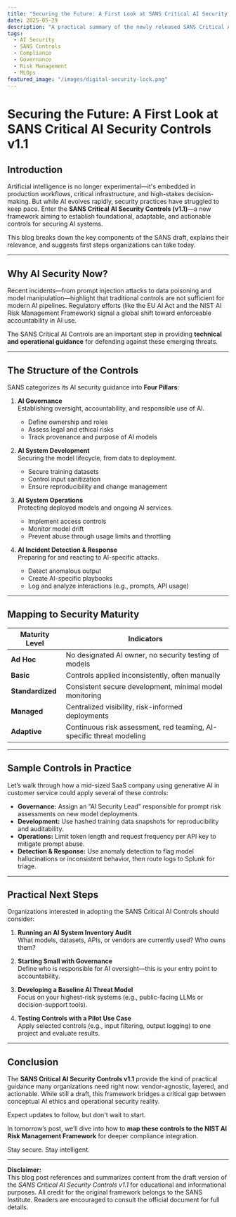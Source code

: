```yaml
---
title: "Securing the Future: A First Look at SANS Critical AI Security Controls v1.1"
date: 2025-05-29
description: "A practical summary of the newly released SANS Critical AI Security Controls and how organizations can start applying them today to protect AI systems."
tags:
  - AI Security
  - SANS Controls
  - Compliance
  - Governance
  - Risk Management
  - MLOps
featured_image: "/images/digital-security-lock.png"
---
```


# Securing the Future: A First Look at SANS Critical AI Security Controls v1.1

## Introduction

Artificial intelligence is no longer experimental—it's embedded in production workflows, critical infrastructure, and high-stakes decision-making. But while AI evolves rapidly, security practices have struggled to keep pace. Enter the **SANS Critical AI Security Controls (v1.1)**—a new framework aiming to establish foundational, adaptable, and actionable controls for securing AI systems.

This blog breaks down the key components of the SANS draft, explains their relevance, and suggests first steps organizations can take today.

---

## Why AI Security Now?

Recent incidents—from prompt injection attacks to data poisoning and model manipulation—highlight that traditional controls are not sufficient for modern AI pipelines. Regulatory efforts (like the EU AI Act and the NIST AI Risk Management Framework) signal a global shift toward enforceable accountability in AI use.

The SANS Critical AI Controls are an important step in providing **technical and operational guidance** for defending against these emerging threats.

---

## The Structure of the Controls

SANS categorizes its AI security guidance into **Four Pillars**:

1. **AI Governance**  
   Establishing oversight, accountability, and responsible use of AI.  
   - Define ownership and roles  
   - Assess legal and ethical risks  
   - Track provenance and purpose of AI models

2. **AI System Development**  
   Securing the model lifecycle, from data to deployment.  
   - Secure training datasets  
   - Control input sanitization  
   - Ensure reproducibility and change management

3. **AI System Operations**  
   Protecting deployed models and ongoing AI services.  
   - Implement access controls  
   - Monitor model drift  
   - Prevent abuse through usage limits and throttling

4. **AI Incident Detection & Response**  
   Preparing for and reacting to AI-specific attacks.  
   - Detect anomalous output  
   - Create AI-specific playbooks  
   - Log and analyze interactions (e.g., prompts, API usage)

---

## Mapping to Security Maturity

| Maturity Level | Indicators |
|----------------|------------|
| **Ad Hoc** | No designated AI owner, no security testing of models |
| **Basic** | Controls applied inconsistently, often manually |
| **Standardized** | Consistent secure development, minimal model monitoring |
| **Managed** | Centralized visibility, risk-informed deployments |
| **Adaptive** | Continuous risk assessment, red teaming, AI-specific threat modeling |

---

## Sample Controls in Practice

Let’s walk through how a mid-sized SaaS company using generative AI in customer service could apply several of these controls:

- **Governance:** Assign an “AI Security Lead” responsible for prompt risk assessments on new model deployments.  
- **Development:** Use hashed training data snapshots for reproducibility and auditability.  
- **Operations:** Limit token length and request frequency per API key to mitigate prompt abuse.  
- **Detection & Response:** Use anomaly detection to flag model hallucinations or inconsistent behavior, then route logs to Splunk for triage.

---

## Practical Next Steps

Organizations interested in adopting the SANS Critical AI Controls should consider:

1. **Running an AI System Inventory Audit**  
   What models, datasets, APIs, or vendors are currently used? Who owns them?

2. **Starting Small with Governance**  
   Define who is responsible for AI oversight—this is your entry point to accountability.

3. **Developing a Baseline AI Threat Model**  
   Focus on your highest-risk systems (e.g., public-facing LLMs or decision-support tools).

4. **Testing Controls with a Pilot Use Case**  
   Apply selected controls (e.g., input filtering, output logging) to one project and evaluate results.

---

## Conclusion

The **SANS Critical AI Security Controls v1.1** provide the kind of practical guidance many organizations need right now: vendor-agnostic, layered, and actionable. While still a draft, this framework bridges a critical gap between conceptual AI ethics and operational security reality.

Expect updates to follow, but don't wait to start.

In tomorrow’s post, we’ll dive into how to **map these controls to the NIST AI Risk Management Framework** for deeper compliance integration.

Stay secure. Stay intelligent.

---

**Disclaimer:**  
This blog post references and summarizes content from the draft version of the *SANS Critical AI Security Controls v1.1* for educational and informational purposes. All credit for the original framework belongs to the SANS Institute. Readers are encouraged to consult the official document for full details.
